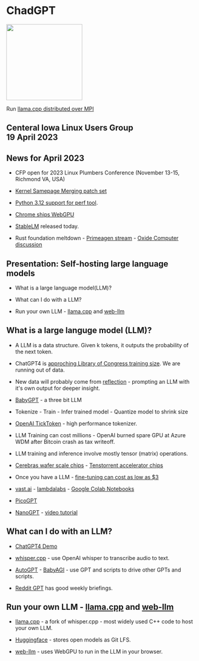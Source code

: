 # ChadGPT

<img src="https://static.wikia.nocookie.net/virgin-vs-chad/images/7/79/Chad.png/revision/latest?cb=20201214194847" width="200">

Run [llama.cpp distributed over MPI](https://github.com/chadbrewbaker/llama.cpp/tree/mpi)

## Centeral Iowa Linux Users Group <br> 19 April 2023 <br>

## News for April 2023

* CFP open for 2023 Linux Plumbers Conference (November 13-15, Richmond VA, USA) 

* [Kernel Samepage Merging patch set](https://lwn.net/ml/linux-mm/20230406165339.1017597-1-shr@devkernel.io/)

* [Python 3.12 support for perf tool](https://docs.python.org/3.12/howto/perf_profiling.html).

* [Chrome ships WebGPU](https://developer.chrome.com/blog/webgpu-release/)

* [StableLM](https://github.com/stability-AI/stableLM/) released today. 

* Rust foundation meltdown - [Primeagen stream](https://www.youtube.com/watch?v=gutR_LNoZw0) - [Oxide Computer discussion](https://www.youtube.com/watch?v=N-ADQ5n7HoY)

## Presentation:  Self-hosting large language models
* What is a large language model(LLM)?

* What can I do with a LLM?

* Run your own LLM - [llama.cpp](https://github.com/ggerganov/llama.cpp) and [web-llm](https://github.com/mlc-ai/web-llm)


## What is a large languge model (LLM)?

* A LLM is a data structure. Given k tokens, it outputs the probability of the next token.

* ChatGPT4 is [approching Library of Congress training size](https://lifearchitect.ai/chinchilla/). We are running out of data.

* New data will probably come from [reflection](https://nanothoughts.substack.com/p/reflecting-on-reflexion)  - prompting an LLM with it's own output for deeper insight.

* [BabyGPT](https://t.co/8jdceMLpqy) - a three bit LLM

* Tokenize -  Train - Infer trained model - Quantize model to shrink size

* [OpenAI TickToken](https://github.com/openai/tiktoken) - high performance tokenizer.

* LLM Training can cost millions - OpenAI burned spare GPU at Azure WDM after Bitcoin crash as tax writeoff.

* LLM training and inference involve mostly tensor (matrix) operations.

* [Cerebras wafer scale chips](https://www.cerebras.net) -  [Tenstorrent accelerator chips](https://tenstorrent.com)

* Once you have a LLM - [fine-tuning can cost as low as $3](https://www.youtube.com/watch?v=yTROqe8T_eA)

* [vast.ai](https://vast.ai) - [lambdalabs](https://lambdalabs.com/service/gpu-cloud#pricing) - [Google Colab Notebooks](https://colab.research.google.com)

* [PicoGPT](https://github.com/jaymody/picoGPT/blob/main/gpt2_pico.py)

* [NanoGPT](https://github.com/karpathy/nanoGPT) - [video tutorial](https://www.youtube.com/watch?v=kCc8FmEb1nY)


## What can I do with an LLM?

* [ChatGPT4 Demo](https://chat.openai.com/?model=gpt-4#)

* [whisper.cpp](https://github.com/ggerganov/whisper.cpp) - use OpenAI whisper to transcribe audio to text.

* [AutoGPT](https://github.com/Significant-Gravitas/Auto-GPT)  - [BabyAGI](https://github.com/yoheinakajima/babyagi) - use GPT and scripts to drive other GPTs and scripts.

* [Reddit GPT](https://www.reddit.com/r/ChatGPT/comments/12o29gl/gpt4_week_4_the_rise_of_agents_and_the_beginning/) has good weekly briefings.

## Run your own LLM - [llama.cpp](https://github.com/ggerganov/llama.cpp) and [web-llm](https://github.com/mlc-ai/web-llm)

* [llama.cpp](https://github.com/ggerganov/llama.cpp) - a fork of whisper.cpp - most widely used C++ code to host your own LLM.

* [Huggingface](https://huggingface.co/models) - stores open models as Git LFS.

* [web-llm](https://github.com/mlc-ai/web-llm) - uses WebGPU to run in the LLM in your browser.




